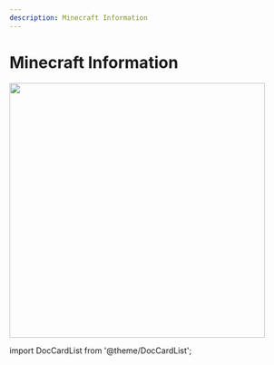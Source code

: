 ```yaml
---
description: Minecraft Information
---
```


# Minecraft Information

<div class="flex-vcenter mb-1">
<img src="https://i.pinimg.com/736x/67/35/aa/6735aa12801c2bccd2de46089e0463bb.jpg" width="450px"/>
</div>

import DocCardList from '@theme/DocCardList';

<DocCardList />